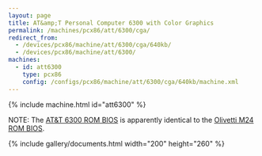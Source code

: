 ```yaml
---
layout: page
title: AT&amp;T Personal Computer 6300 with Color Graphics
permalink: /machines/pcx86/att/6300/cga/
redirect_from:
  - /devices/pcx86/machine/att/6300/cga/640kb/
  - /devices/pcx86/machine/att/6300/
machines:
  - id: att6300
    type: pcx86
    config: /configs/pcx86/machine/att/6300/cga/640kb/machine.xml
---
```


{% include machine.html id="att6300" %}

NOTE: The [AT&T 6300 ROM BIOS](/machines/pcx86/att/6300/rom/) is apparently identical to the [Olivetti M24 ROM BIOS](/machines/pcx86/olivetti/m24/rom/).

{% include gallery/documents.html width="200" height="260" %}
